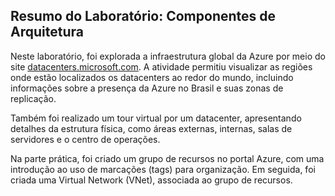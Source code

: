 ## Resumo do Laboratório: Componentes de Arquitetura

Neste laboratório, foi explorada a infraestrutura global da Azure por meio do site [datacenters.microsoft.com](https://datacenters.microsoft.com). A atividade permitiu visualizar as regiões onde estão localizados os datacenters ao redor do mundo, incluindo informações sobre a presença da Azure no Brasil e suas zonas de replicação.

Também foi realizado um tour virtual por um datacenter, apresentando detalhes da estrutura física, como áreas externas, internas, salas de servidores e o centro de operações.

Na parte prática, foi criado um grupo de recursos no portal Azure, com uma introdução ao uso de marcações (tags) para organização. Em seguida, foi criada uma Virtual Network (VNet), associada ao grupo de recursos.
